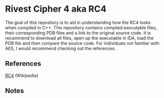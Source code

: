 # Rivest Cipher 4 aka RC4

The goal of this repository is to aid in understanding how the RC4 looks when compiled in C++. This repository contains compiled executable files, their corresponding PDB files and a link to the original source code.  It is recommend to download all files, open up the executable in IDA, load the PDB file and then compare the source code. For individuals not familiar with AES, I would recommend checking out the references.  

## References 

[RC4](https://en.wikipedia.org/wiki/RC4) (Wikipedia) 

## Notes
